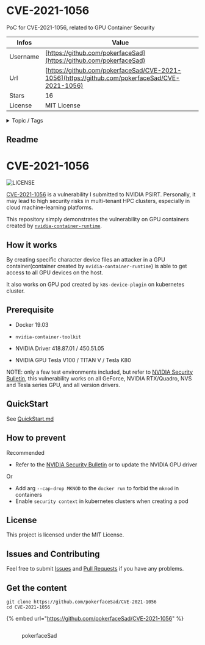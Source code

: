 # CVE-2021-1056

PoC for CVE-2021-1056, related to GPU Container Security

| Infos    | Value                                                              |
| -------- | -------------------------------------------------------------------|
| Username | [https://github.com/pokerfaceSad](https://github.com/pokerfaceSad) |
| Url      | [https://github.com/pokerfaceSad/CVE-2021-1056](https://github.com/pokerfaceSad/CVE-2021-1056)                                               |
| Stars    | 16                                                          |
| License  | MIT License                                                        |

<details>

<summary>Topic / Tags</summary>

* cve-2021-1056* gpu-container* kubernetes-clusters

</details>

## Readme

# CVE-2021-1056
![LICENSE](https://img.shields.io/github/license/pokerfaceSad/CVE-2021-1056) 

[CVE-2021-1056](https://ubuntu.com/security/CVE-2021-1056) is a vulnerability I submitted to NVIDIA PSIRT. Personally, it may lead to high security risks in multi-tenant HPC clusters, especially in cloud machine-learning platforms.

This repository simply demonstrates the vulnerability on GPU containers created by [`nvidia-container-runtime`](https://github.com/NVIDIA/nvidia-container-runtime).



## How it works

By creating specific character device files an attacker in a GPU container(container created by `nvidia-container-runtime`) is able to get access to all GPU devices on the host. 

It also works on GPU pod created by `k8s-device-plugin` on kubernetes cluster.



## Prerequisite

* Docker 19.03
* `nvidia-container-toolkit`

* NVIDIA Driver 418.87.01 / 450.51.05
* NVIDIA GPU Tesla V100 / TITAN V / Tesla K80

NOTE: only a few test environments included, but refer to [NVIDIA Security Bulletin](https://nvidia.custhelp.com/app/answers/detail/a_id/5142),  this vulnerability works on all GeForce, NVIDIA RTX/Quadro, NVS and Tesla series GPU, and all version drivers.



## QuickStart

See [QuickStart.md](docs/QuickStart.md)



## How to prevent

Recommended

* Refer to the [NVIDIA Security Bulletin](https://nvidia.custhelp.com/app/answers/detail/a_id/5142) or  to update the NVIDIA GPU driver

Or

* Add arg `--cap-drop MKNOD` to the  `docker run` to forbid the `mknod` in containers
* Enable `security context`  in kubernetes clusters when creating a pod



## License

This project is licensed under the MIT License.



## Issues and Contributing

Feel free to submit [Issues](https://github.com/pokerfaceSad/CVE-2021-1056/issues/new) and [Pull Requests](https://github.com/pokerfaceSad/CVE-2021-1056/pulls) if you have any problems.




## Get the content

```
git clone https://github.com/pokerfaceSad/CVE-2021-1056
cd CVE-2021-1056
```

{% embed url="https://github.com/pokerfaceSad/CVE-2021-1056" %}

<figure><img src="https://avatars.githubusercontent.com/u/22297037?v=4" alt=""><figcaption><p>pokerfaceSad</p></figcaption></figure>

